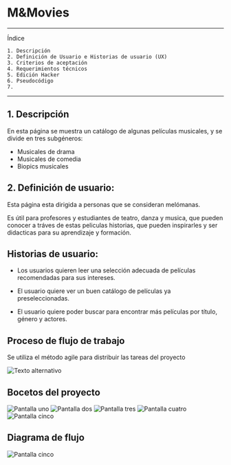 # M&Movies 
---
Índice

    1. Descripción
    2. Definición de Usuario e Historias de usuario (UX)
    3. Criterios de aceptación
    4. Requerimientos técnicos
    5. Edición Hacker 
    6. Pseudocódigo
    7. 
   
---
## 1. Descripción

En esta página se muestra un catálogo de algunas películas musicales, y se divide en tres subgéneros:
* Musicales de drama
* Musicales de comedia
* Biopics musicales

## 2. Definición de usuario:

Esta página esta dirigida a personas que se consideran melómanas.

Es útil para profesores y estudiantes de teatro, danza y musica, que pueden conocer a tráves de estas peliculas historias, que pueden inspirarles y ser didacticas para su aprendizaje y formación. 

## Historias de usuario:

 - Los usuarios quieren leer una selección adecuada de películas recomendadas para sus intereses.

- El usuario quiere ver un buen catálogo de películas ya preseleccionadas.

- El usuario quiere poder buscar para encontrar más películas por título, género y actores. 

## Proceso de flujo de trabajo

Se utiliza el método agile para distribuir las tareas del proyecto

![Texto alternativo](.src/../assets/Kanban_process.png)

## Bocetos del proyecto

![Pantalla uno](.src/../assets/screen1.jpg)
![Pantalla dos](.src/../assets/screen2.jpg)
![Pantalla tres](.src/../assets/screen3.jpg)
![Pantalla cuatro](.src/../assets/screen4.jpg)
![Pantalla cinco](.src/../assets/screen5.jpg)

## Diagrama de flujo

![Pantalla cinco](.src/../assets/melody_flex.jpeg)